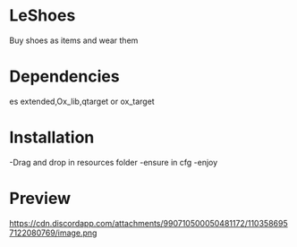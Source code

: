 
# LeShoes
Buy shoes as items and wear them

# Dependencies
es extended,Ox_lib,qtarget or ox_target

# Installation
-Drag and drop in resources folder
-ensure in cfg
-enjoy

# Preview
https://cdn.discordapp.com/attachments/990710500050481172/1103586957122080769/image.png
